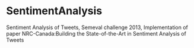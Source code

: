 # SentimentAnalysis
Sentiment Analysis of Tweets, Semeval challenge 2013, Implementation of paper NRC-Canada:Building the State-of-the-Art in Sentiment Analysis of Tweets
